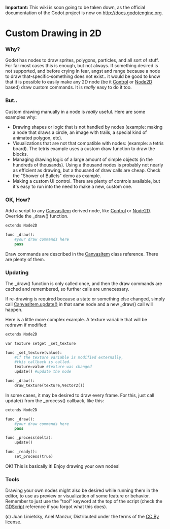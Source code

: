 **Important:** This wiki is soon going to be taken down, as the official documentation of the Godot project is now on http://docs.godotengine.org.

# Custom Drawing in 2D

### Why?

Godot has nodes to draw sprites, polygons, particles, and all sort of stuff. For far most cases this is enough, but not always. If something desired is not supported, and before crying in fear, angst and range because a node to draw that-specific-something does not exist.. it would be good to know that it is possible to easily make any 2D node (be it [Control](class_control) or [Node2D](class_node2d) based) draw custom commands. It is _really_ easy to do it too.

### But..

Custom drawing manually in a node is _really_ useful. Here are some examples why:

* Drawing shapes or logic that is not handled by nodes (example: making a node that draws a circle, an image with trails, a special kind of animated polygon, etc).
* Visualizations that are not that compatible with nodes: (example: a tetris board). The tetris example uses a custom draw function to draw the blocks.
* Managing drawing logic of a large amount of simple objects (in the hundreds of thousands). Using a thousand nodes is probably not nearly as efficient as drawing, but a thousand of draw calls are cheap. Check the "Shower of Bullets" demo as example.
* Making a custom UI control. There are plenty of controls available, but it's easy to run into the need to make a new, custom one.

### OK, How?

Add a script to any [CanvasItem](class_canvasitem) derived node, like [Control](class_control) or [Node2D](class_node2d). Override the _draw() function.

```python
extends Node2D

func _draw():
    #your draw commands here
    pass
```

Draw commands are described in the [CanvasItem](class_canvasitem) class reference. There are plenty of them.

### Updating

The _draw() function is only called once, and then the draw commands are cached and remembered, so further calls are unnecessary.

If re-drawing is required because a state or something else changed, simply call [CanvasItem.update()](class_canvasitem#update) in that same node and a new _draw() call will happen.

Here is a little more complex example. A texture variable that will be redrawn if modified:

```python
extends Node2D

var texture setget _set_texture

func _set_texture(value):
    #if the texture variable is modified externally,
    #this callback is called.
    texture=value #texture was changed
    update() #update the node

func _draw():
    draw_texture(texture,Vector2())

```

In some cases, it may be desired to draw every frame. For this, just call update() from the _process() callback, like this:

```python
extends Node2D

func _draw():
    #your draw commands here
    pass

func _process(delta):
    update()

func _ready():
    set_process(true)

```

OK! This is basically it! Enjoy drawing your own nodes!

### Tools

Drawing your own nodes might also be desired while running them in the editor, to use as preview or visualization of some feature or behavior.
Remember to just use the "tool" keyword at the top of the script (check the [GDScript](gdscript) reference if you forgot what this does).




(c) Juan Linietsky, Ariel Manzur, Distributed under the terms of the [CC By](https://creativecommons.org/licenses/by/3.0/legalcode) license.
